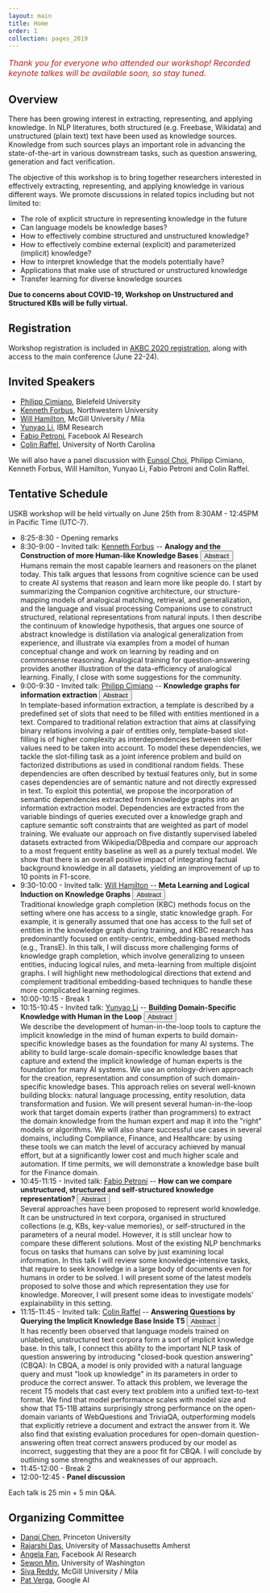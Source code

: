 ```yaml
---
layout: main
title: Home
order: 1
collection: pages_2019
---
```


<p style="font-size: 12pt; color: #B22222"><em>Thank you for everyone who attended our workshop! Recorded keynote talkes will be available soon, so stay tuned.</em></p>

## Overview

There has been growing interest in extracting, representing, and applying knowledge. In NLP literatures, both structured (e.g. Freebase, Wikidata) and unstructured (plain text) text have been used as knowledge sources. Knowledge from such sources plays an important role in advancing the state-of-the-art in various downstream tasks, such as question answering, generation and fact verification.

The objective of this workshop is to bring together researchers interested in effectively extracting, representing, and applying knowledge in various different ways. We promote discussions in related topics including but not limited to:

- The role of explicit structure in representing knowledge in the future
- Can language models be knowledge bases?
- How to effectively combine structured and unstructured knowledge?
- How to effectively combine external (explicit) and parameterized (implicit) knowledge?
- How to interpret knowledge that the models potentially have?
- Applications that make use of structured or unstructured knowledge
- Transfer learning for diverse knowledge sources


**Due to concerns about COVID-19, Workshop on Unstructured and Structured KBs will be fully virtual.**

## Registration

Workshop registration is included in [AKBC 2020 registration](https://akbc.ws/2020/registration/), along with access to the main conference (June 22-24).

## Invited Speakers

- [Philipp Cimiano](http://www.sc.cit-ec.uni-bielefeld.de/team/philipp-cimiano/), Bielefeld University
- [Kenneth Forbus](https://users.cs.northwestern.edu/~forbus/), Northwestern University
- [Will Hamilton](https://williamleif.github.io/), McGill University / Mila
- [Yunyao Li](https://researcher.watson.ibm.com/researcher/view.php?person=us-yunyaoli), IBM Research
- [Fabio Petroni](https://www.fabiopetroni.com/), Facebook AI Research
- [Colin Raffel](https://craffel.github.io/), University of North Carolina

We will also have a panel discussion with [Eunsol Choi](https://www.cs.utexas.edu/~eunsol/), Philipp Cimiano, Kenneth Forbus, Will Hamilton, Yunyao Li, Fabio Petroni and Colin Raffel.

## Tentative Schedule

USKB workshop will be held virtually on June 25th from 8:30AM - 12:45PM in Pacific Time (UTC-7).

<div id="schedule">
    <ul>
        <li>
            8:25-8:30 - Opening remarks
        </li>
        <li>
            8:30-9:00 - Invited talk: <a href="https://users.cs.northwestern.edu/~forbus/">Kenneth Forbus</a> -- <b>Analogy and the Construction of more Human-like Knowledge Bases</b> <button class="btn btn-outline-info btn-xs" type="button" data-toggle="collapse" data-target="#ken-card" aria-expanded="false" aria-controls="ken-card">Abstract</button>
            <div class="collapse" id="ken-card"><div class="card card-body">
            Humans remain the most capable learners and reasoners on the planet today.  This talk argues that lessons from cognitive science can be used to create AI systems that reason and learn more like people do.  I start by summarizing the Companion cognitive architecture, our structure-mapping models of analogical matching, retrieval, and generalization, and the language and visual processing Companions use to construct structured, relational representations from natural inputs.  I then describe the continuum of knowledge hypothesis, that argues one source of abstract knowledge is distillation via analogical generalization from experience, and illustrate via examples from a model of human conceptual change and work on learning by reading and on commonsense reasoning.  Analogical training for question-answering provides another illustration of the data-efficiency of analogical learning.  Finally, I close with some suggestions for the community.</div></div>
        </li>
        <li>
            9:00-9:30 - Invited talk: <a href="http://www.sc.cit-ec.uni-bielefeld.de/team/philipp-cimiano/">Philipp Cimiano</a> -- <b>Knowledge graphs for information extraction</b> <button class="btn btn-outline-info btn-xs" type="button" data-toggle="collapse" data-target="#philipp-card" aria-expanded="false" aria-controls="philipp-card">Abstract</button>
            <div class="collapse" id="philipp-card"><div class="card card-body">
            In template-based information extraction, a template is described by a predefined set of slots that need to be filled with entities mentioned in a text. Compared to traditional relation extraction that aims at classifying binary relations involving a pair of entities only, template-based slot-filling is of higher complexity as interdependencies between slot-filler values need to be taken into account. To model these dependencies, we tackle the slot-filling task as a joint inference problem and build on factorized distributions as used in conditional random fields. These dependencies are often described by textual features only, but in some cases dependencies are of semantic nature and not directly expressed in text. To exploit this potential, we propose the incorporation of semantic dependencies extracted from knowledge graphs into an information extraction model. Dependencies are extracted from the variable bindings of queries executed over a knowledge graph and capture semantic soft constraints that are weighted as part of model training. We evaluate our approach on five distantly supervised labeled datasets extracted from Wikipedia/DBpedia and compare our approach to a most frequent entity baseline as well as a purely textual model. We show that there is an overall positive impact of integrating factual background knowledge in all datasets, yielding an improvement of up to 10 points in F1-score.</div></div>
        </li>
        <li>
            9:30-10:00 - Invited talk: <a href="https://williamleif.github.io/">Will Hamilton</a> -- <b>Meta Learning and Logical Induction on Knowledge Graphs</b> <button class="btn btn-outline-info btn-xs" type="button" data-toggle="collapse" data-target="#will-card" aria-expanded="false" aria-controls="will-card">Abstract</button>
            <div class="collapse" id="will-card"><div class="card card-body">
            Traditional knowledge graph completion (KBC) methods focus on the setting where one has access to a single, static knowledge graph. For example, it is generally assumed that one has access to the full set of entities in the knowledge graph during training, and KBC research has predominantly focused on entity-centric, embedding-based methods (e.g., TransE). In this talk, I will discuss more challenging forms of knowledge graph completion, which involve generalizing to unseen entities, inducing logical rules, and meta-learning from multiple disjoint graphs. I will highlight new methodological directions that extend and complement traditional embedding-based techniques to handle these more complicated learning regimes.</div></div>
        </li>
        <li>
            10:00-10:15 - Break 1
        </li>
        <li>
            10:15-10:45 - Invited talk: <a href="https://researcher.watson.ibm.com/researcher/view.php?person=us-yunyaoli">Yunyao Li</a> -- <b>Building Domain-Specific Knowledge with Human in the Loop</b> <button class="btn btn-outline-info btn-xs" type="button" data-toggle="collapse" data-target="#yunyao-card" aria-expanded="false" aria-controls="yunyao-card">Abstract</button>
            <div class="collapse" id="yunyao-card"><div class="card card-body">
            We describe the development of human-in-the-loop tools to capture the implicit knowledge in the mind of human experts to build domain-specific knowledge bases as the foundation for many AI systems. The ability to build large-scale domain-specific knowledge bases that capture and extend the implicit knowledge of human experts is the foundation for many AI systems. We use an ontology-driven approach for the creation, representation and consumption of such domain-specific knowledge bases. This approach relies on several well-known building blocks: natural language processing, entity resolution, data transformation and fusion. We will present several human-in-the-loop work  that target domain experts (rather than programmers) to extract the domain knowledge from the human expert and map it into the "right" models or algorithms. We will also share successful use cases in several domains, including Compliance, Finance, and Healthcare: by using these tools we can match the level of accuracy achieved by manual effort, but at a significantly lower cost and much higher scale and automation. If time permits, we will demonstrate a knowledge base built for the Finance domain.</div></div>
        </li>
        <li>
            10:45-11:15 - Invited talk: <a href="https://www.fabiopetroni.com/">Fabio Petroni</a> -- <b>How can we compare unstructured, structured and self-structured knowledge representation?</b> <button class="btn btn-outline-info btn-xs" type="button" data-toggle="collapse" data-target="#fabio-card" aria-expanded="false" aria-controls="fabio-card">Abstract</button>
            <div class="collapse" id="fabio-card"><div class="card card-body">Several approaches have been proposed to represent world knowledge. It can be unstructured in text corpora, organised in structured collections (e.g, KBs, key-value memories), or self-structured in the parameters of a neural model. However, it is still unclear how to compare these different solutions. Most of the existing NLP benchmarks focus on tasks that humans can solve by just examining local information. In this talk I will review some knowledge-intensive tasks, that require to seek knowledge in a large body of documents even for humans in order to be solved. I will present some of the latest models proposed to solve those and which representation they use for knowledge. Moreover, I will present some ideas to investigate models' explainability in this setting.</div></div>
        </li>
        <li>
            11:15-11:45 - Invited talk: <a href="https://craffel.github.io/">Colin Raffel</a> -- <b>Answering Questions by Querying the Implicit Knowledge Base Inside T5</b> <button class="btn btn-outline-info btn-xs" type="button" data-toggle="collapse" data-target="#colin-card" aria-expanded="false" aria-controls="colin-card">Abstract</button>
            <div class="collapse" id="colin-card"><div class="card card-body">
            It has recently been observed that language models trained on unlabeled, unstructured text corpora form a sort of implicit knowledge base. In this talk, I connect this ability to the important NLP task of question answering by introducing "closed-book question answering" (CBQA): In CBQA, a model is only provided with a natural language query and must "look up knowledge" in its parameters in order to produce the correct answer. To attack this problem, we leverage the recent T5 models that cast every text problem into a unified text-to-text format. We find that model performance scales with model size and show that T5-11B attains surprisingly strong performance on the open-domain variants of WebQuestions and TriviaQA, outperforming models that explicitly retrieve a document and extract the answer from it. We also find that existing evaluation procedures for open-domain question-answering often treat correct answers produced by our model as incorrect, suggesting that they are a poor fit for CBQA. I will conclude by outlining some strengths and weaknesses of our approach.</div></div>
        </li>
        <li>
            11:45-12:00 - Break 2
        </li>
        <li>
            12:00-12:45 - <b>Panel discussion</b>
        </li>
    </ul>
    <p>Each talk is 25 min + 5 min Q&A.</p>
</div>


## Organizing Committee
- [Danqi Chen](https://www.cs.princeton.edu/~danqic/), Princeton University
- [Rajarshi Das](http://rajarshd.github.io/), University of Massachusetts Amherst
- [Angela Fan](https://scholar.google.com/citations?user=TLZR9zgAAAAJ&hl=en), Facebook AI Research
- [Sewon Min](https://shmsw25.github.io/), University of Washington
- [Siva Reddy](https://sivareddy.in/), McGill University / Mila
- [Pat Verga](https://people.cs.umass.edu/~pat/), Google AI
